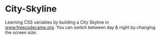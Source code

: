 # City-Skyline
Learning CSS variables by building a City Skyline in www.freecodecamp.org.
You can switch between day & night by changing the screen size.
